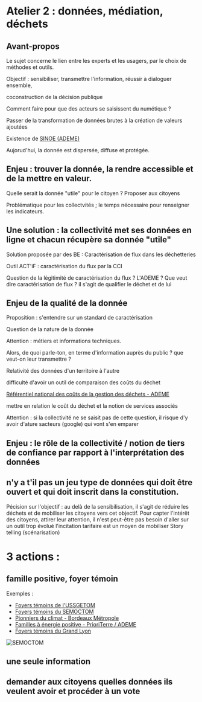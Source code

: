 # Atelier 2 : données, médiation, déchets

## Avant-propos 

Le sujet concerne le lien entre les experts et les usagers, par le choix de méthodes et outils.

Objectif : sensibiliser, transmettre l'information, réussir à dialoguer ensemble, 

coconstruction de la décision publique

Comment faire pour que des acteurs se saisissent du numétique ?

Passer de la transformation de données brutes à la création de valeurs ajoutées

Existence de [SINOE (ADEME)](http://www.sinoe.org/)

Aujorud'hui, la donnée est dispersée, diffuse et protégée. 

## Enjeu : trouver la donnée, la rendre accessible et de la mettre en valeur.

Quelle serait la donnée "utile" pour le citoyen ? Proposer aux citoyens

Problématique pour les collectvités ; le temps nécessaire pour renseigner les indicateurs. 

## Une solution : la collectivité met ses données en ligne et chacun récupère sa donnée "utile"

Solution proposée par des BE : Caractérisation de flux dans les déchetteries

Outil ACT'iF : caractérisation du flux par la CCI

Question de la légitimité de caractérisation du flux ? L'ADEME ?
Que veut dire caractérisation de flux ? il s'agit de qualifier le déchet et de lui 

## Enjeu de la qualité de la donnée 

Proposition : s'entendre sur un standard de caractérisation

Question de la nature de la donnée

Attention : métiers et informations techniques.

Alors, de quoi parle-ton, en terme d'information auprès du public ? que veut-on leur transmettre ?

Relativité des données d'un territoire à l'autre

difficulté d'avoir un outil de comparaison des coûts du déchet

[Référentiel national des coûts de la gestion des déchets - ADEME](http://www.sinoe.org/thematiques/consult/ss-theme/25)

mettre en relation le coût du déchet et la notion de services associés

Attention : si la collectivité ne se saisit pas de cette question, il risque d'y avoir d'ature sacteurs (google) qui vont s'en emparer

## Enjeu : le rôle de la collectivité / notion de tiers de confiance par rapport à l'interprétation des données

## n'y a t'il pas un jeu type de données qui doit être ouvert et qui doit inscrit dans la constitution.

Pécision sur l'objectif : au delà de la sensibilisation, il s'agit de réduire les déchets et de mobiliser les citoyens vers cet objectif.
Pour capter l'intérêt des citoyens, attirer leur attention, il n'est peut-être pas besoin d'aller sur un outil trop évolué
l'incitation tarifaire est un moyen de mobiliser
Story telling (scénarisation)

# 3 actions :

## famille positive, foyer témoin
Exemples : 
+ [Foyers témoins de l'USSGETOM](http://www.ussgetom.fr/16-actualites/54-les-foyers-temoins-font-leur-cinema.html)
+ [Foyers témoins du SEMOCTOM](http://www.semoctom.com/web/fr/43-les-operations-foyers-temoins.php)
+ [Pionniers du climat - Bordeaux Métropole](http://www.bordeaux-metropole.fr/plan-climat/les-pionniers-du-climat)
+ [Familles à énergie positive - PrioriTerre / ADEME](http://aquitaine.familles-a-energie-positive.fr/)
+ [Foyers témoins du Grand Lyon](http://www.etvouscombien.com/foyers-temoins-des-grands-lyonnais-se-racontent/)

![SEMOCTOM](https://framapic.org/UomyQ9Oxc9yS/yiaxPlfE)

## une seule information

## demander aux citoyens quelles données ils veulent avoir et procéder à un vote
